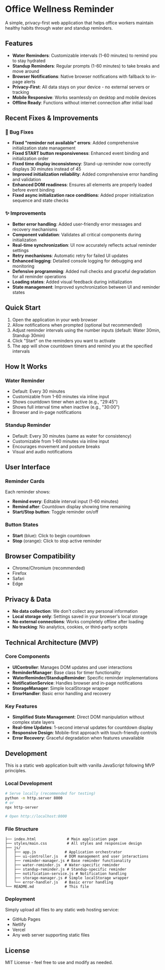 # Office Wellness Reminder

A simple, privacy-first web application that helps office workers maintain healthy habits through water and standup reminders.

## Features

- **Water Reminders**: Customizable intervals (1-60 minutes) to remind you to stay hydrated
- **Standup Reminders**: Regular prompts (1-60 minutes) to take breaks and move around
- **Browser Notifications**: Native browser notifications with fallback to in-page alerts
- **Privacy-First**: All data stays on your device - no external servers or tracking
- **Mobile Responsive**: Works seamlessly on desktop and mobile devices
- **Offline Ready**: Functions without internet connection after initial load

## Recent Fixes & Improvements

### 🐛 Bug Fixes
- **Fixed "reminder not available" errors**: Added comprehensive initialization state management
- **Fixed START button responsiveness**: Enhanced event binding and initialization order
- **Fixed time display inconsistency**: Stand-up reminder now correctly displays 30 minutes instead of 45
- **Improved initialization reliability**: Added comprehensive error handling and validation
- **Enhanced DOM readiness**: Ensures all elements are properly loaded before event binding
- **Fixed async initialization race conditions**: Added proper initialization sequence and state checks

### ✨ Improvements
- **Better error handling**: Added user-friendly error messages and recovery mechanisms
- **Component validation**: Validates all critical components during initialization
- **Real-time synchronization**: UI now accurately reflects actual reminder settings
- **Retry mechanisms**: Automatic retry for failed UI updates
- **Enhanced logging**: Detailed console logging for debugging and monitoring
- **Defensive programming**: Added null checks and graceful degradation for all reminder operations
- **Loading states**: Added visual feedback during initialization
- **State management**: Improved synchronization between UI and reminder states

## Quick Start

1. Open the application in your web browser
2. Allow notifications when prompted (optional but recommended)
3. Adjust reminder intervals using the number inputs (default: Water 30min, Standup 30min)
4. Click "Start" on the reminders you want to activate
5. The app will show countdown timers and remind you at the specified intervals

## How It Works

### Water Reminder
- Default: Every 30 minutes
- Customizable from 1-60 minutes via inline input
- Shows countdown timer when active (e.g., "29:45")
- Shows full interval time when inactive (e.g., "30:00")
- Browser and in-page notifications

### Standup Reminder
- Default: Every 30 minutes (same as water for consistency)
- Customizable from 1-60 minutes via inline input
- Encourages movement and posture breaks
- Visual and audio notifications

## User Interface

### Reminder Cards
Each reminder shows:
- **Remind every**: Editable interval input (1-60 minutes)
- **Remind after**: Countdown display showing time remaining
- **Start/Stop button**: Toggle reminder on/off

### Button States
- **Start** (blue): Click to begin countdown
- **Stop** (orange): Click to stop active reminder

## Browser Compatibility

- Chrome/Chromium (recommended)
- Firefox
- Safari
- Edge

## Privacy & Data

- **No data collection**: We don't collect any personal information
- **Local storage only**: Settings saved in your browser's local storage
- **No external connections**: Works completely offline after loading
- **No tracking**: No analytics, cookies, or third-party scripts

## Technical Architecture (MVP)

### Core Components
- **UIController**: Manages DOM updates and user interactions
- **ReminderManager**: Base class for timer functionality
- **WaterReminder/StandupReminder**: Specific reminder implementations
- **NotificationService**: Handles browser and in-page notifications
- **StorageManager**: Simple localStorage wrapper
- **ErrorHandler**: Basic error handling and recovery

### Key Features
- **Simplified State Management**: Direct DOM manipulation without complex state layers
- **Real-time Updates**: 1-second interval updates for countdown display
- **Responsive Design**: Mobile-first approach with touch-friendly controls
- **Error Recovery**: Graceful degradation when features unavailable

## Development

This is a static web application built with vanilla JavaScript following MVP principles.

### Local Development
```bash
# Serve locally (recommended for testing)
python -m http.server 8000
# or
npx http-server

# Open http://localhost:8000
```

### File Structure
```
├── index.html              # Main application page
├── styles/main.css         # All styles and responsive design
├── js/
│   ├── app.js             # Application orchestrator
│   ├── ui-controller.js   # DOM management and user interactions
│   ├── reminder-manager.js # Base reminder functionality
│   ├── water-reminder.js  # Water-specific reminder
│   ├── standup-reminder.js # Standup-specific reminder
│   ├── notification-service.js # Notification handling
│   ├── storage-manager.js # Simple localStorage wrapper
│   └── error-handler.js   # Basic error handling
└── README.md              # This file
```

### Deployment
Simply upload all files to any static web hosting service:
- GitHub Pages
- Netlify
- Vercel
- Any web server supporting static files

## License

MIT License - feel free to use and modify as needed.